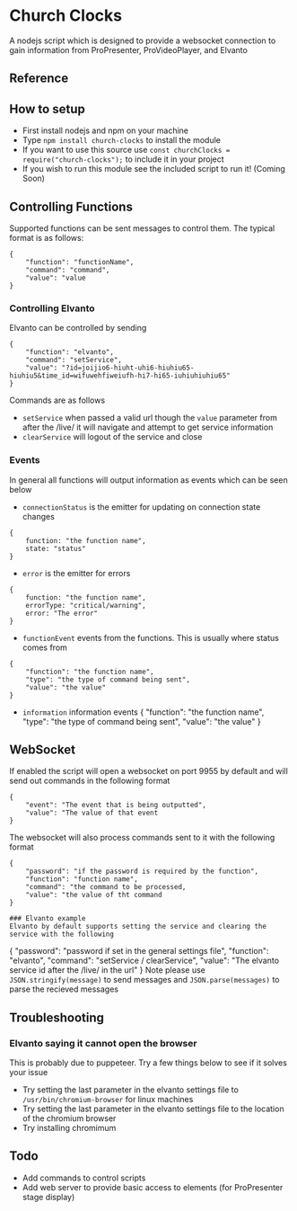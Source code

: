 # Church Clocks
 A nodejs script which is designed to provide a websocket connection to gain information from ProPresenter, ProVideoPlayer, and Elvanto

## Reference

## How to setup
* First install nodejs and npm on your machine
* Type ```npm install church-clocks``` to install the module
* If you want to use this source use ```const churchClocks = require("church-clocks");``` to include it in your project
* If you wish to run this module see the included script to run it! (Coming Soon)

## Controlling Functions
Supported functions can be sent messages to control them. The typical format is as follows:
```
{
    "function": "functionName",
    "command": "command",
    "value": "value
}
```

### Controlling Elvanto
Elvanto can be controlled by sending
```
{
    "function": "elvanto",
    "command": "setService",
    "value": "?id=joijio6-hiuht-uhi6-hiuhiu65-hiuhiu5&time_id=wifuwehfiweiufh-hi7-hi65-iuhiuhiuhiu65"
}
```
Commands are as follows
* ```setService``` when passed a valid url though the ```value``` parameter from after the /live/ it will navigate and attempt to get service information
* ```clearService``` will logout of the service and close

### Events
In general all functions will output information as events which can be seen below
* ```connectionStatus``` is the emitter for updating on connection state changes
```
{
    function: "the function name",
    state: "status"
}
```

* ```error``` is the emitter for errors
```
{
    function: "the function name",
    errorType: "critical/warning",
    error: "The error"
}
```

* ```functionEvent``` events from the functions. This is usually where status comes from
```
{
    "function": "the function name",
    "type": "the type of command being sent",
    "value": "the value"
}
```
* ```information``` information events
{
    "function": "the function name",
    "type": "the type of command being sent",
    "value": "the value" 
}


## WebSocket
If enabled the script will open a websocket on port 9955 by default and will send out commands in the following format
```
{
    "event": "The event that is being outputted",
    "value": "The value of that event
}
```
The websocket will also process commands sent to it with the following format
```
{
    "password": "if the password is required by the function",
    "function": "function name",
    "command": "the command to be processed,
    "value": "the value of tht command
}

### Elvanto example
Elvanto by default supports setting the service and clearing the service with the following
```
{
    "password": "password if set in the general settings file",
    "function": "elvanto",
    "command": "setService / clearService",
    "value": "The elvanto service id after the /live/ in the url"
}
Note please use ```JSON.stringify(message)``` to send messages and ```JSON.parse(messages)``` to parse the recieved messages


## Troubleshooting
### Elvanto saying it cannot open the browser
This is probably due to puppeteer. Try a few things below to see if it solves your issue
* Try setting the last parameter in the elvanto settings file to ```/usr/bin/chromium-browser``` for linux machines
* Try setting the last parameter in the elvanto settings file to the location of the chromium browser
* Try installing chromimum

## Todo
* Add commands to control scripts
* Add web server to provide basic access to elements (for ProPresenter stage display)